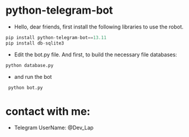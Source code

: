 # python-telegram-bot

 

-  Hello, dear friends, first install the following libraries to use the robot.
```python
pip install python-telegram-bot==13.11 
pip install db-sqlite3
```
- Edit the bot.py file. And first, to build the necessary file databases:
```python
python database.py
```
- and run the bot
```python
 python bot.py
```

# contact with me: 
- Telegram UserName: @Dev_Lap
